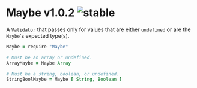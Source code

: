 
# Maybe v1.0.2 ![stable](https://img.shields.io/badge/stability-stable-4EBA0F.svg?style=flat)

A [`Validator`](https://github.com/aleclarson/Validator) that passes only for
values that are either `undefined` or are the `Maybe`'s expected type(s).

```coffee
Maybe = require "Maybe"

# Must be an array or undefined.
ArrayMaybe = Maybe Array

# Must be a string, boolean, or undefined.
StringBoolMaybe = Maybe [ String, Boolean ]
```
